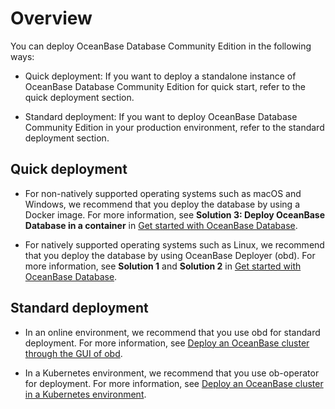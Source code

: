 # Overview

You can deploy OceanBase Database Community Edition in the following ways:

* Quick deployment: If you want to deploy a standalone instance of OceanBase Database Community Edition for quick start, refer to the quick deployment section.

* Standard deployment: If you want to deploy OceanBase Database Community Edition in your production environment, refer to the standard deployment section.

<!-- * Deployment for online experience: If you want to experience OceanBase Database Community Edition online without deploying it, refer to the online experience section. -->

## Quick deployment

* For non-natively supported operating systems such as macOS and Windows, we recommend that you deploy the database by using a Docker image. For more information, see **Solution 3: Deploy OceanBase Database in a container** in [Get started with OceanBase Database](../../200.quickstart/100.quickly-experience-oceanbase-for-community.md).

* For natively supported operating systems such as Linux, we recommend that you deploy the database by using OceanBase Deployer (obd). For more information, see **Solution 1** and **Solution 2** in [Get started with OceanBase Database](../../200.quickstart/100.quickly-experience-oceanbase-for-community.md).

## Standard deployment

* In an online environment, we recommend that you use obd for standard deployment. For more information, see [Deploy an OceanBase cluster through the GUI of obd](200.local-deployment/400.deploy-by-ui/100.deploy-by-obd.md).

* In a Kubernetes environment, we recommend that you use ob-operator for deployment. For more information, see [Deploy an OceanBase cluster in a Kubernetes environment](../500.deploy-oceanbase-database-community-edition/300.deploy-in-the-k8s-cluster.md).

<!-- ## Online experience

You can visit [OceanBase experience site](https://play.oceanbase.com/#/odc/connections) to get online experience. -->